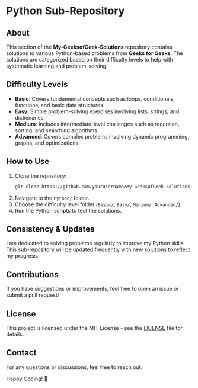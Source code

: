 # Python Sub-Repository

## About
This section of the **My-GeeksofGeek-Solutions** repository contains solutions to various Python-based problems from **Geeks for Geeks**. The solutions are categorized based on their difficulty levels to help with systematic learning and problem-solving.

## Difficulty Levels
- **Basic**: Covers fundamental concepts such as loops, conditionals, functions, and basic data structures.
- **Easy**: Simple problem-solving exercises involving lists, strings, and dictionaries.
- **Medium**: Includes intermediate-level challenges such as recursion, sorting, and searching algorithms.
- **Advanced**: Covers complex problems involving dynamic programming, graphs, and optimizations.

## How to Use
1. Clone the repository:
   ```bash
   git clone https://github.com/yourusername/My-GeeksofGeek-Solutions.git
   ```
2. Navigate to the `Python/` folder.
3. Choose the difficulty level folder (`Basic/`, `Easy/`, `Medium/`, `Advanced/`).
4. Run the Python scripts to test the solutions.

## Consistency & Updates
I am dedicated to solving problems regularly to improve my Python skills. This sub-repository will be updated frequently with new solutions to reflect my progress.

## Contributions
If you have suggestions or improvements, feel free to open an issue or submit a pull request!

## License
This project is licensed under the MIT License - see the [LICENSE](LICENSE) file for details.

## Contact
For any questions or discussions, feel free to reach out.

Happy Coding! 🚀
